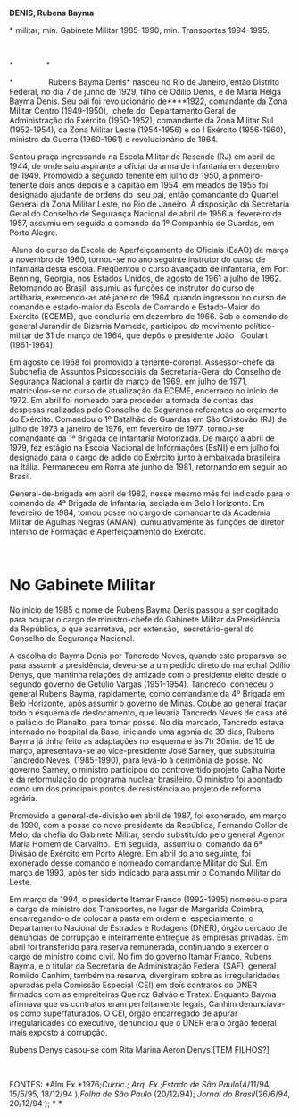 **DENIS, Rubens Bayma**

\* militar; min. Gabinete Militar 1985-1990; min. Transportes 1994-1995.

 

*               *

*                Rubens Bayma Denis* nasceu no Rio de Janeiro, então
Distrito Federal, no dia 7 de junho de 1929, filho de Odilio Denis, e de
Maria Helga Bayma Denis. Seu pai foi revolucionário de****1922,
comandante da Zona Militar Centro (1949-1950),  chefe do  Departamento
Geral de Administração do Exército (1950-1952), comandante da Zona
Militar Sul (1952-­1954), da Zona Militar Leste (1954-1956) e do I
Exército (1956-1960),  ministro da Guerra (1960-1961) e revolucionário
de 1964.

Sentou praça ingressando na Escola Militar de Resende (RJ) em abril de
1944, de onde saiu aspirante a oficial da arma de infantaria em dezembro
de 1949. Promovido a segundo tenente em julho de 1950, a
primeiro-tenente dois anos depois e a capitão em 1954, em meados de 1955
foi designado ajudante de ordens do  seu pai, então comandante do
Quartel General da Zona Militar Leste, no Rio de Janeiro. À disposição
da Secretaria Geral do Conselho de Segurança Nacional de abril de 1956
a  fevereiro de 1957, assumiu em seguida o comando da 1º Companhia de
Guardas, em Porto Alegre.

 Aluno do curso da Escola de Aperfeiçoamento de Oficiais (EaAO) de março
a novembro de 1960, tornou-se no ano seguinte instrutor do curso de
infantaria desta escola. Freqüentou o curso avançado de infantaria, em
Fort Benning, Georgia, nos Estados Unidos, de agosto de 1961 a julho de
1962. Retornando ao Brasil, assumiu as funções de instrutor do curso de
artilharia, exercendo-as até janeiro de 1964, quando ingressou no curso
de comando e estado-maior da Escola de Comando e Estado-Maior do
Exército (ECEME), que concluiria em dezembro de 1966. Sob o comando do
general Jurandir de Bizarria Mamede, participou do movimento
político-militar de 31 de março de 1964, que depôs o presidente João  
Goulart (1961-1964).

Em agosto de 1968 foi promovido a tenente-coronel. Assessor-chefe da
Subchefia de Assuntos Psicossociais da Secretaria-Geral do Conselho de
Segurança Nacional a partir de março de 1969, em julho de 1971,
matriculou-se no curso de atualização da ECEME, encerrado no início de
1972. Em abril foi nomeado para proceder a tomada de contas das despesas
realizadas pelo Conselho de Segurança referentes ao orçamento do
Exército. Comandou o 1º Batalhão de Guardas em São Cristovão (RJ) de
julho de 1973 a janeiro de 1976, em fevereiro de 1977  tornou-se
comandante da 1ª Brigada de Infantaria Motorizada. De março a abril de
1979, fez estágio na Escola Nacional de Informações (EsNI) e em julho
foi designado para o cargo de adido do Exército junto à embaixada
brasileira na Itália. Permaneceu em Roma até junho de 1981, retornando
em seguir ao Brasil.

General-de-brigada em abril de 1982, nesse mesmo mês foi indicado para o
comando da 4ª Brigada de Infantaria, sediada em Belo Horizonte. Em
fevereiro de 1984, tomou posse no cargo de comandante da Academia
Militar de Agulhas Negras (AMAN), cumulativamente às funções de diretor
interino de Formação e Aperfeiçoamento do Exército.

 

No Gabinete Militar
===================

No início de 1985 o nome de Rubens Bayma Denis passou a ser cogitado
para ocupar o cargo de ministro-chefe do Gabinete Militar da Presidência
da República, o que acarretava, por extensão,  secretário-geral do
Conselho de Segurança Nacional.

A escolha de Bayma Denis por Tancredo Neves, quando este preparava-se
para assumir a presidência, deveu-se a um pedido direto do marechal
Odílio Denys, que mantinha relações de amizade com o presidente eleito
desde o segundo governo de Getúlio Vargas (1951-1954). Tancredo 
conheceu o general Rubens Bayma, rapidamente, como comandante da 4º
Brigada em Belo Horizonte, após assumir o governo de Minas. Coube ao
general traçar todo o esquema de deslocamento, que levaria Tancredo
Neves de casa até o palácio do Planalto, para tomar posse. No dia
marcado, Tancredo estava internado no hospital da Base, iniciando uma
agonia de 39 dias, Rubens Bayma já tinha feito as adaptações no esquema
e às 7h 30min. de 15 de março, apresentava-se ao vice-presidente José
Sarney, que substituiria Tancredo Neves  (1985-1990), para levá-lo à
cerimônia de posse. No governo Sarney, o ministro participou do
controvertido projeto Calha Norte e da reformulação do programa nuclear
brasileiro. O ministro foi apontado como um dos principais pontos de
resistência ao projeto de reforma agrária.

Promovido a general-de-divisão em abril de 1987, foi exonerado, em março
de 1990, com a posse do novo presidente da República, Fernando Collor de
Melo, da chefia do Gabinete Militar, sendo substituído pelo general
Agenor Maria Homem de Carvalho.  Em seguida,  assumiu o  comando da 6ª
Divisão de Exército em Porto Alegre. Em abril do ano seguinte, foi
exonerado desse comando e nomeado comandante Militar do Sul. Em março de
1993, após ter sido indicado para assumir o Comando Militar do Leste.

Em março de 1994, o presidente Itamar Franco (1992-1995) nomeou-o para o
cargo de ministro dos Transportes, no lugar de Margarida Coimbra,
encarregando-o de colocar a pasta em ordem e, especialmente, o
Departamento Nacional de Estradas e Rodagens (DNER), órgão cercado de
denúncias de corrupção e inteiramente entregue às empresas privadas. Em
abril foi transferido para reserva remunerada, continuando a exercer o
cargo de ministro como civil. No fim do governo Itamar Franco, Rubens
Bayma, e o titular da Secretaria de Administração Federal (SAF), general
Romildo Canhim, também na reserva, divergiram sobre as irregularidades
apuradas pela Comissão Especial (CEI) em dois contratos do DNER firmados
com as empreiteiras Queiroz Galvão e Tratex. Enquanto Bayma afirmava que
os contratos eram perfeitamente legais, Canhim denunciava-os como
superfaturados. O CEI, órgão encarregado de apurar irregularidades do
executivo, denunciou que o DNER era o órgão federal mais exposto à
corrupção.

Rubens Denys casou-se com Rita Marina Aeron Denys.[TEM FILHOS?]

 

FONTES: *Alm.Ex.*1976;*Curríc.*; *Arq. Ex.*;*Estado de São
Paulo*(4/11/94, 15/5/95, 18/12/94 );*Folha de São Paulo* (20/12/94);
*Jornal do Brasil*(26/6/94, 20/12/94 ); * *

 

 

 
